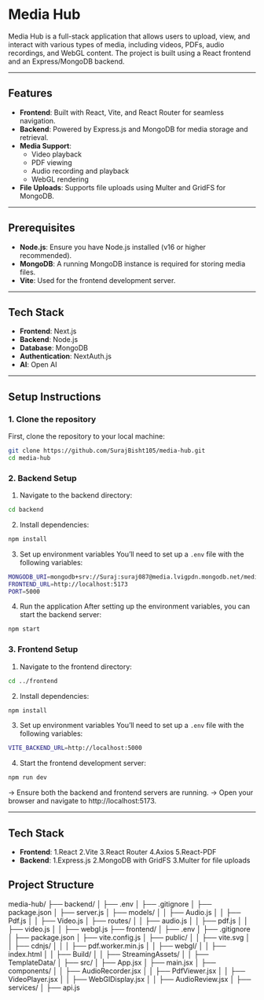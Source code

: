 # Media Hub

Media Hub is a full-stack application that allows users to upload, view, and interact with various types of media, including videos, PDFs, audio recordings, and WebGL content. The project is built using a React frontend and an Express/MongoDB backend.

---

## Features

- **Frontend**: Built with React, Vite, and React Router for seamless navigation.
- **Backend**: Powered by Express.js and MongoDB for media storage and retrieval.
- **Media Support**:
  - Video playback
  - PDF viewing
  - Audio recording and playback
  - WebGL rendering
- **File Uploads**: Supports file uploads using Multer and GridFS for MongoDB.

---

## Prerequisites

- **Node.js**: Ensure you have Node.js installed (v16 or higher recommended).
- **MongoDB**: A running MongoDB instance is required for storing media files.
- **Vite**: Used for the frontend development server.

---

## Tech Stack

- **Frontend**: Next.js
- **Backend**: Node.js
- **Database**: MongoDB
- **Authentication**: NextAuth.js
- **AI**: Open AI

---

## Setup Instructions

### 1. Clone the repository

First, clone the repository to your local machine:

```bash
git clone https://github.com/SurajBisht105/media-hub.git
cd media-hub
```

### 2. Backend Setup

1. Navigate to the backend directory:

```bash
cd backend
```

2. Install dependencies:

```bash
npm install
```

3. Set up environment variables
   You’ll need to set up a `.env` file with the following variables:

```bash
MONGODB_URI=mongodb+srv://Suraj:suraj087@media.lvigpdn.mongodb.net/mediaHub?retryWrites=true&w=majority&appName=media
FRONTEND_URL=http://localhost:5173
PORT=5000
```

4. Run the application
   After setting up the environment variables, you can start the backend server:

```bash
npm start
```

### 3. Frontend Setup

1. Navigate to the frontend directory:

```bash
cd ../frontend
```

2. Install dependencies:

```bash
npm install
```

3. Set up environment variables
   You’ll need to set up a `.env` file with the following variables:

```bash
VITE_BACKEND_URL=http://localhost:5000
```

4. Start the frontend development server:

```bash
npm run dev
```

-> Ensure both the backend and frontend servers are running.
-> Open your browser and navigate to http://localhost:5173.

---

## Tech Stack

- **Frontend**:
  1.React
  2.Vite
  3.React Router
  4.Axios
  5.React-PDF
- **Backend**:
  1.Express.js
  2.MongoDB with GridFS
  3.Multer for file uploads

## Project Structure

media-hub/
├── backend/
│ ├── .env
│ ├── .gitignore
│ ├── package.json
│ ├── server.js
│ ├── models/
│ │ ├── Audio.js
│ │ ├── Pdf.js
│ │ ├── Video.js
│ ├── routes/
│ │ ├── audio.js
│ │ ├── pdf.js
│ │ ├── video.js
│ │ ├── webgl.js
├── frontend/
│ ├── .env
│ ├── .gitignore
│ ├── package.json
│ ├── vite.config.js
│ ├── public/
│ │ ├── vite.svg
│ │ ├── cdnjs/
│ │ │ ├── pdf.worker.min.js
│ │ ├── webgl/
│ │ ├── index.html
│ │ ├── Build/
│ │ ├── StreamingAssets/
│ │ ├── TemplateData/
│ ├── src/
│ ├── App.jsx
│ ├── main.jsx
│ ├── components/
│ │ ├── AudioRecorder.jsx
│ │ ├── PdfViewer.jsx
│ │ ├── VideoPlayer.jsx
│ │ ├── WebGlDisplay.jsx
│ │ ├── AudioReview.jsx
│ ├── services/
│ ├── api.js
